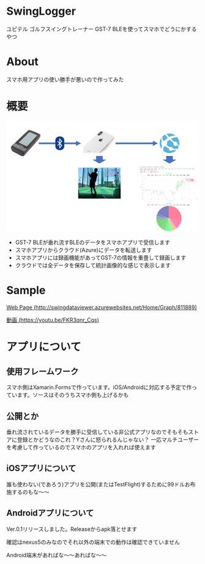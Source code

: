 # SwingLogger
ユピテル ゴルフスイングトレーナー GST-7 BLEを使ってスマホでどうにかするやつ


# About
スマホ用アプリの使い勝手が悪いので作ってみた


# 概要
![概要](./Images/overview.png)

- GST-7 BLEが垂れ流すBLEのデータをスマホアプリで受信します
- スマホアプリからクラウド(Azure)にデータを転送します
- スマホアプリには録画機能があってGST-7の情報を重畳して録画します
- クラウドでは全データを保存して統計画像的な感じで表示します

# Sample
[Web Page (http://swingdataviewer.azurewebsites.net/Home/Graph/811889)](http://swingdataviewer.azurewebsites.net/Home/Graph/811889)

[動画 (https://youtu.be/FKR3qnr_Cqs)](https://youtu.be/FKR3qnr_Cqs)


# アプリについて
## 使用フレームワーク
スマホ側はXamarin.Formsで作っています。iOS/Androidに対応する予定で作っています。ソースはそのうちスマホ側も上げるかも

## 公開とか
垂れ流されているデータを勝手に受信している非公式アプリなのでそもそもストアに登録とかどうなのこれ？Yさんに怒られるんじゃない？
一応マルチユーザーを考慮して作っているのでスマホのアプリを入れれば使えます

## iOSアプリについて
誰も使わない(であろう)アプリを公開(またはTestFlight)するために99ドルお布施するのもな～～

## Androidアプリについて
Ver.0.1リリースしました。Releaseからapk落とせます

確認はnexus5のみなのでそれ以外の端末での動作は確認できていません

Android端末があればな～～あればな～～
